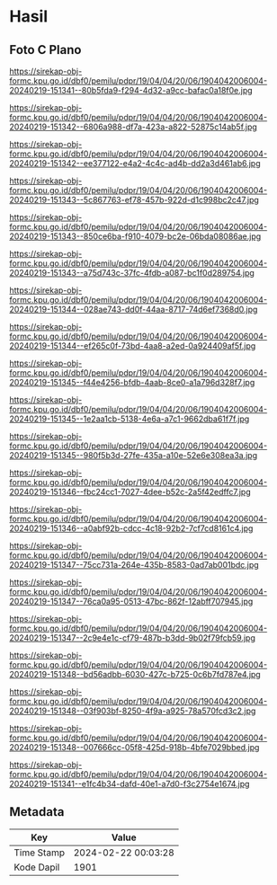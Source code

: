 # Hasil

## Foto C Plano

https://sirekap-obj-formc.kpu.go.id/dbf0/pemilu/pdpr/19/04/04/20/06/1904042006004-20240219-151341--80b5fda9-f294-4d32-a9cc-bafac0a18f0e.jpg

https://sirekap-obj-formc.kpu.go.id/dbf0/pemilu/pdpr/19/04/04/20/06/1904042006004-20240219-151342--6806a988-df7a-423a-a822-52875c14ab5f.jpg

https://sirekap-obj-formc.kpu.go.id/dbf0/pemilu/pdpr/19/04/04/20/06/1904042006004-20240219-151342--ee377122-e4a2-4c4c-ad4b-dd2a3d461ab6.jpg

https://sirekap-obj-formc.kpu.go.id/dbf0/pemilu/pdpr/19/04/04/20/06/1904042006004-20240219-151343--5c867763-ef78-457b-922d-d1c998bc2c47.jpg

https://sirekap-obj-formc.kpu.go.id/dbf0/pemilu/pdpr/19/04/04/20/06/1904042006004-20240219-151343--850ce6ba-f910-4079-bc2e-06bda08086ae.jpg

https://sirekap-obj-formc.kpu.go.id/dbf0/pemilu/pdpr/19/04/04/20/06/1904042006004-20240219-151343--a75d743c-37fc-4fdb-a087-bc1f0d289754.jpg

https://sirekap-obj-formc.kpu.go.id/dbf0/pemilu/pdpr/19/04/04/20/06/1904042006004-20240219-151344--028ae743-dd0f-44aa-8717-74d6ef7368d0.jpg

https://sirekap-obj-formc.kpu.go.id/dbf0/pemilu/pdpr/19/04/04/20/06/1904042006004-20240219-151344--ef265c0f-73bd-4aa8-a2ed-0a924409af5f.jpg

https://sirekap-obj-formc.kpu.go.id/dbf0/pemilu/pdpr/19/04/04/20/06/1904042006004-20240219-151345--f44e4256-bfdb-4aab-8ce0-a1a796d328f7.jpg

https://sirekap-obj-formc.kpu.go.id/dbf0/pemilu/pdpr/19/04/04/20/06/1904042006004-20240219-151345--1e2aa1cb-5138-4e6a-a7c1-9662dba61f7f.jpg

https://sirekap-obj-formc.kpu.go.id/dbf0/pemilu/pdpr/19/04/04/20/06/1904042006004-20240219-151345--980f5b3d-27fe-435a-a10e-52e6e308ea3a.jpg

https://sirekap-obj-formc.kpu.go.id/dbf0/pemilu/pdpr/19/04/04/20/06/1904042006004-20240219-151346--fbc24cc1-7027-4dee-b52c-2a5f42edffc7.jpg

https://sirekap-obj-formc.kpu.go.id/dbf0/pemilu/pdpr/19/04/04/20/06/1904042006004-20240219-151346--a0abf92b-cdcc-4c18-92b2-7cf7cd8161c4.jpg

https://sirekap-obj-formc.kpu.go.id/dbf0/pemilu/pdpr/19/04/04/20/06/1904042006004-20240219-151347--75cc731a-264e-435b-8583-0ad7ab001bdc.jpg

https://sirekap-obj-formc.kpu.go.id/dbf0/pemilu/pdpr/19/04/04/20/06/1904042006004-20240219-151347--76ca0a95-0513-47bc-862f-12abff707945.jpg

https://sirekap-obj-formc.kpu.go.id/dbf0/pemilu/pdpr/19/04/04/20/06/1904042006004-20240219-151347--2c9e4e1c-cf79-487b-b3dd-9b02f79fcb59.jpg

https://sirekap-obj-formc.kpu.go.id/dbf0/pemilu/pdpr/19/04/04/20/06/1904042006004-20240219-151348--bd56adbb-6030-427c-b725-0c6b7fd787e4.jpg

https://sirekap-obj-formc.kpu.go.id/dbf0/pemilu/pdpr/19/04/04/20/06/1904042006004-20240219-151348--03f903bf-8250-4f9a-a925-78a570fcd3c2.jpg

https://sirekap-obj-formc.kpu.go.id/dbf0/pemilu/pdpr/19/04/04/20/06/1904042006004-20240219-151348--007666cc-05f8-425d-918b-4bfe7029bbed.jpg

https://sirekap-obj-formc.kpu.go.id/dbf0/pemilu/pdpr/19/04/04/20/06/1904042006004-20240219-151341--e1fc4b34-dafd-40e1-a7d0-f3c2754e1674.jpg


## Metadata

| Key        | Value               |
| ---------- | ------------------- |
| Time Stamp | 2024-02-22 00:03:28 |
| Kode Dapil | 1901                |



